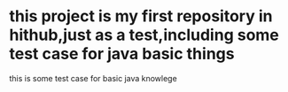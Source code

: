 this project is my first repository in hithub,just as a test,including some test case for java basic things
====

this is some test case for basic java knowlege
